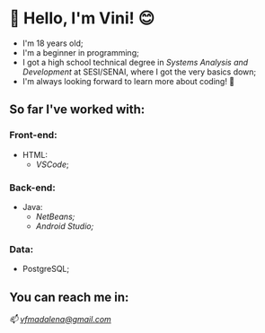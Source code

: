 # 👋 Hello, I'm **Vini!** 😊

- I'm 18 years old;
- I'm a beginner in programming;
- I got a high school technical degree in *Systems Analysis and Development* at SESI/SENAI, where I got the very basics down;
- I'm always looking forward to learn more about coding! 🤗 

## So far I've worked with:

   ### **Front-end:**
   - HTML: 
     - *VSCode*;
     
   ### **Back-end:**
   - Java: 
     - *NetBeans;*
     - *Android Studio;*
     
   ### **Data:**
   - PostgreSQL;

## You can reach me in:

*📫 vfmadalena@gmail.com*
